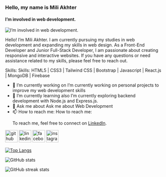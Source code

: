 ### Hello, my name is Mili Akhter
#### I’m involved in web development.
![I’m involved in web development.](https://media.licdn.com/dms/image/v2/D5616AQEMvDIE58Dz5g/profile-displaybackgroundimage-shrink_350_1400/profile-displaybackgroundimage-shrink_350_1400/0/1728921069657?e=1747267200&v=beta&t=tHFftFfceyjDiUtaT4hiVfOOLQbuPFXFZY-C4vGoh6M)

Hello! I’m Mili Akhter. I am currently pursuing my studies in web development and expanding my skills in web design. As a Front-End Developer and Junior Full-Stack Developer, I am passionate about creating responsive and interactive websites. If you have any questions or need assistance related to my skills, please feel free to reach out.

Skills: Skills: HTML5 | CSS3 | Tailwind CSS | Bootstrap | Javascript | React.js | MongoDB | Firebase

- 🔭 I’m currently working on I’m currently working on personal projects to improve my web development skills  
- 🌱 I’m currently learning also I’m currently exploring backend development with Node.js and Express.js. 
- 💬 Ask me about  Ask me about Web Development  
- 📫 How to reach me: How to reach me:<p>To reach me, feel free to connect on <a href="https://www.linkedin.com/in/mili-akther-88a0bb227/" target="_blank">LinkedIn</a>.</p>  


[<img src='https://cdn.jsdelivr.net/npm/simple-icons@3.0.1/icons/github.svg' alt='github' height='40'>](https://github.com/Mili-Akther)  [<img src='https://cdn.jsdelivr.net/npm/simple-icons@3.0.1/icons/linkedin.svg' alt='linkedin' height='40'>](https://www.linkedin.com/in/mili-akther-88a0bb227/)  [<img src='https://cdn.jsdelivr.net/npm/simple-icons@3.0.1/icons/facebook.svg' alt='facebook' height='40'>](https://www.facebook.com/mili.akther)  [<img src='https://cdn.jsdelivr.net/npm/simple-icons@3.0.1/icons/instagram.svg' alt='instagram' height='40'>](https://www.instagram.com/mili.akter.milu/)  

[![Top Langs](https://github-readme-stats.vercel.app/api/top-langs/?username=Mili-Akther)](https://github.com/anuraghazra/github-readme-stats)

![GitHub stats](https://github-readme-stats.vercel.app/api?username=Mili-Akther&show_icons=true&count_private=true)  

![GitHub streak stats](https://streak-stats.demolab.com/?user=Mili-Akther)  

